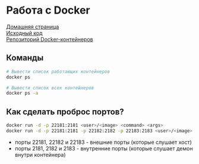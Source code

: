 Работа с Docker
===============

[Домашняя страница](http://docker.io)  
[Исходный код](https://github.com/dotcloud/docker)  
[Репозиторий Docker-контейнеров](https://index.docker.io)

Команды
-------


```sh
# Вывести список работающих контейнеров
docker ps
```

```sh
# Вывести список всех контейнеров
docker ps -a
```

Как сделать проброс портов?
---------------------------
```sh
docker run -d -p 22181:2181 <user>/<image> <command> <args>
docker run -d -p 22181:2181 -p 22182:2182 -p 22183:2183 <user>/<image> <command> <args>
```
 - порты 22181, 22182 и 22183 - внешние порты (которые слушает хост)
 - порты 2181, 2182 и 2183 - внутренние порты (которые слушает демон внутри контейнера)

